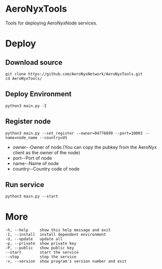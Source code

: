 # AeroNyxTools
Tools for deploying AeroNyxNode services.

# Deploy
## Download source
```shell
git clone https://github.com/AeroNyxNetwork/AeroNyxTools.git
cd AeroNyxTools/
```

## Deploy Environment
```shell
python3 main.py -I
```

## Register node
```shell
python3 main.py --set_register --owner=04778899 --port=10003 --name=node_name --country=US
```
- owner--Owner of node (You can copy the pubkey from the AeroNyx client as the owner of the node)
- port--Port of node
- name--Name of node
- country--Country code of node

## Run service
```sheel
python3 main.py --start
```

# More
```
-h, --help     show this help message and exit
-I, --install  install dependent environment
-U, --update   update all
-p, --private  show private key
-P, --public   show public key
--start        start the service
--stop         stop the service
-v, --version  show program's version number and exit
```
